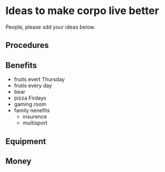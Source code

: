 # Ideas to make corpo live better

People, please sdd your ideas below.

## Procedures

## Benefits

- fruits evert Thursday
- frutis every day
- bear
- pizza Firdays
- gaming room
- family nenefits
    - insurence
    - multisport

## Equipment

## Money